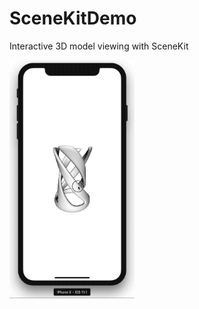 # SceneKitDemo
Interactive 3D model viewing with SceneKit

<img src="https://github.com/medenzon/SceneKitDemo/blob/master/demo.gif" width="200px"></img>
